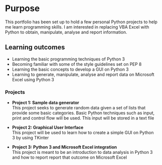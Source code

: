 # Purpose
This portfolio has been set up to hold a few personal Python projects to help me learn programming skills. I am interested in replacing VBA Excel with Python to obtain, manipulate, analyse and report information.

## Learning outcomes
- Learning the basic programming techniques of Python 3
- Becoming familiar with some of the style guidelines set on PEP 8
- Learning the basic concepts to develop a GUI on Python 3
- Learning to generate, manipulate, analyse and report data on Microsoft Excel using Python 3

### Projects
- **Project 1: Sample data generator**   
This project seeks to generate random data given a set of lists that provide some basic categories. Basic Python techniques such as input, print and control flow will be used. This input will be stored in a text file     
    
- **Project 2: Graphical User Interface**    
This project will be used to learn how to create a simple GUI on Python 3 by using TKinter    

- **Project 3: Python 3 and Microsoft Excel integration**     
This project is meant to be an introduction to data analysis in Python 3 and how to report report that outcome on Microsoft Excel

